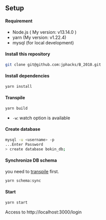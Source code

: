 ## Setup

#### Requirement

- Node.js ( My version: v13.14.0 )
- yarn (My version: v1.22.4)
- mysql (for local development)

#### Install this repository

```sh
git clone git@github.com:jphacks/B_2010.git
```

#### Install dependencies

```sh
yarn install
```

#### Transpile

```sh
yarn build
```

- `-w`: watch option is available

#### Create database

```sh
mysql -u <username> -p
...Enter Password
> create database bokin_db;
```

#### Synchronize DB schema

you need to [transpile](#build) first.

```sh
yarn schema:sync
```

#### Start

```sh
yarn start
```

Access to http://localhost:3000/login
